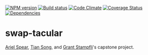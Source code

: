 [![NPM version][npm-image]][npm-url] [![Build status][travis-image]][travis-url] [![Code Climate][codeclimate-image]][codeclimate-url] [![Coverage Status][coverage-image]][coverage-url] [![Dependencies][david-image]][david-url]

swap-tacular
============
[travis-url]: http://travis-ci.org/arielspear/swap-tacular
[travis-image]: https://secure.travis-ci.org/arielspear/swap-tacular.png?branch=master
[npm-url]: https://npmjs.org/package/avn-n
[npm-image]: https://badge.fury.io/js/avn-n.png
[codeclimate-image]: https://codeclimate.com/github/arielspear/swap-tacular.png
[codeclimate-url]: https://codeclimate.com/github/arielspear/swap-tacular
[coverage-image]: https://coveralls.io/repos/arielspear/swap-tacular/badge.png
[coverage-url]: https://coveralls.io/r/arielspear/swap-tacular
[david-image]: https://david-dm.org/arielspear/swap-tacular.png?theme=shields.io
[david-url]: https://david-dm.org/arielspear/swap-tacular
[david-dev-image]: https://david-dm.org/arielspear/swap-tacular/dev-status.png?theme=shields.io
[david-dev-url]: https://david-dm.org/arielspear/swap-tacular#info=devDependencies

[Ariel Spear](https://github.com/arielspear), [Tian Song](https://github.com/songty), and [Grant Stampfli](https://github.com/grantstampfli)'s capstone project. 
